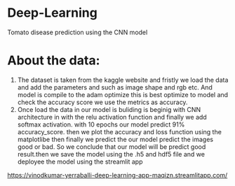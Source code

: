 # Deep-Learning

Tomato disease prediction using the CNN model


# About the data:

1.   The dataset is taken from the kaggle website and fristly we load the data and add the parameters and such as image shape and rgb etc. And model is compile to the adam optimize this is best optimize to model and check the accuracy score we use the metrics as accuracy.
2.   Once load the data in our model is buliding is beginig with CNN architecture in with the relu activation function and finally we add softmax activation. with 10 epochs our model predict 91% accuracy_score. then we plot the accuracy and loss function using the matplotlibe then finally we predict the our model predict the images good or bad. So we conclude  that our model will be predict good result.then we save the model using the .h5 and hdf5 file and we deployee the model using the streamlit app


https://vinodkumar-yerraballi-deep-learning-app-maqizn.streamlitapp.com/


